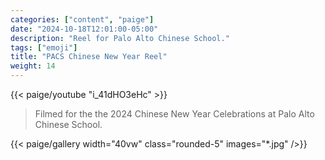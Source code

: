 ```yaml
---
categories: ["content", "paige"]
date: "2024-10-18T12:01:00-05:00"
description: "Reel for Palo Alto Chinese School."
tags: ["emoji"]
title: "PACS Chinese New Year Reel"
weight: 14
---
```

{{< paige/youtube "i_41dHO3eHc" >}}

> Filmed for the the 2024 Chinese New Year Celebrations at Palo Alto Chinese School. 

{{< paige/gallery width="40vw" class="rounded-5" images="*.jpg"  />}}
<!--
The MIT License (MIT)

Copyright (c) 2014 Steve Francia

Permission is hereby granted, free of charge, to any person obtaining a copy
of this software and associated documentation files (the "Software"), to deal
in the Software without restriction, including without limitation the rights
to use, copy, modify, merge, publish, distribute, sublicense, and/or sell
copies of the Software, and to permit persons to whom the Software is
furnished to do so, subject to the following conditions:

The above copyright notice and this permission notice shall be included in all
copies or substantial portions of the Software.

THE SOFTWARE IS PROVIDED "AS IS", WITHOUT WARRANTY OF ANY KIND, EXPRESS OR
IMPLIED, INCLUDING BUT NOT LIMITED TO THE WARRANTIES OF MERCHANTABILITY,
FITNESS FOR A PARTICULAR PURPOSE AND NONINFRINGEMENT. IN NO EVENT SHALL THE
AUTHORS OR COPYRIGHT HOLDERS BE LIABLE FOR ANY CLAIM, DAMAGES OR OTHER
LIABILITY, WHETHER IN AN ACTION OF CONTRACT, TORT OR OTHERWISE, ARISING FROM,
OUT OF OR IN CONNECTION WITH THE SOFTWARE OR THE USE OR OTHER DEALINGS IN THE
SOFTWARE.
-->
